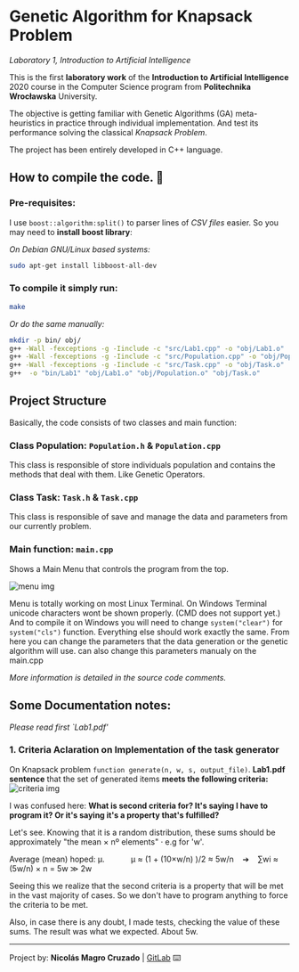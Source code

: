 <!-- THIS FILE IS ON MARKDOWN FORMAT. PLEASE READ IT ON GITLAB REPO: "https://gitlab.com/Nico_Chico/Genetic-Algorithm-for-Knapsack-Problem"
YOU CAN ALSO USE A PROPER .MD VISOR TO READ IT OR CONVERT TO PDF -->

# Genetic Algorithm for Knapsack Problem

*Laboratory 1, Introduction to Artificial Intelligence*

This is the first **laboratory work** of the **Introduction to Artificial Intelligence** 2020 course in the Computer Science program from **Politechnika Wrocławska** University.

The objective is getting familiar with Genetic Algorithms (GA) meta-heuristics in practice through individual implementation. And test its performance solving the classical *Knapsack Problem*. 

The project has been entirely developed in C++ language.

## How to compile the code. 🚀

### Pre-requisites:
I use `boost::algorithm:split()` to parser lines of *CSV files* easier. So you may need to **install boost library**:

*On Debian GNU/Linux based systems:*

```bash
sudo apt-get install libboost-all-dev
```

### To compile it simply run:

```bash
make
```

*Or do the same manually:*

```bash
mkdir -p bin/ obj/
g++ -Wall -fexceptions -g -Iinclude -c "src/Lab1.cpp" -o "obj/Lab1.o"
g++ -Wall -fexceptions -g -Iinclude -c "src/Population.cpp" -o "obj/Population.o"
g++ -Wall -fexceptions -g -Iinclude -c "src/Task.cpp" -o "obj/Task.o"
g++  -o "bin/Lab1" "obj/Lab1.o" "obj/Population.o" "obj/Task.o"
```

## Project Structure
Basically, the code consists of two classes and main function:

### Class Population:   `Population.h` & `Population.cpp`
This class is responsible of store individuals population and contains the methods that deal with them. Like Genetic Operators.

### Class Task:         `Task.h` & `Task.cpp`
This class is responsible of save and manage the data and parameters from our currently problem.  

### Main function:       `main.cpp`
Shows a Main Menu that controls the program from the top.

![menu img](https://gitlab.com/Nico_Chico/Genetic-Algorithm-for-Knapsack-Problem/-/raw/master/others/menu_screenshot_cut.png)

Menu is totally working on most Linux Terminal.
On Windows Terminal unicode characters wont be shown properly. (CMD does not support yet.) And to compile it on Windows you will need to change `system("clear")` for `system("cls")` function.  Everything else should work exactly the same.
From here you can change the parameters that the data generation or the genetic algorithm will use. can also change this parameters manualy on the main.cpp

*More information is detailed in the source code comments.*

## Some Documentation notes:

*Please read first `Lab1.pdf'*

### 1. Criteria Aclaration on Implementation of the task generator

On Knapsack problem `function generate(n, w, s, output_file)`.
**Lab1.pdf sentence** that the set of generated items **meets the following criteria:**
![criteria img](https://gitlab.com/Nico_Chico/Genetic-Algorithm-for-Knapsack-Problem/-/raw/master/others/generation_criteria.png)

I was confused here:
**What is second criteria for? It's saying I have to program it? Or it's saying it's a property that's fulfilled?**

Let's see. Knowing that it is a random distribution, these sums should be approximately "the mean × nº elements"
· e.g for 'w'.

Average (mean) hoped: μ.            μ ≈ (1 + (10×w/n) )/2 ≈ 5w/n    ➔    ∑wi ≈ (5w/n) × n = 5w ≫ 2w

Seeing this we realize that the second criteria is a property that will be met in the vast majority of cases. So we don't have to program anything to force the criteria to be met. 

Also, in case there is any doubt, I made tests, checking the value of these sums. The result was what we expected. About 5w.

<!--
## Testing our Genetic Algorithm 👨‍🔬️ ⚙️


### Analysis of tests 🔩


## Conclusiones 

Si resulta que en una iteración se selecciona el mismo padre demasiado para la nueva publación. (Ya sea por un tamaño de población escaso o por un tamaño de torneo muy grande) la descendencia(next population) se estanca y sus individuos son demasiado parecidos.

<

-->
---
 Project by: **Nicolás Magro Cruzado** | [GitLab](https://gitlab.com/Nico_Chico) ⌨️